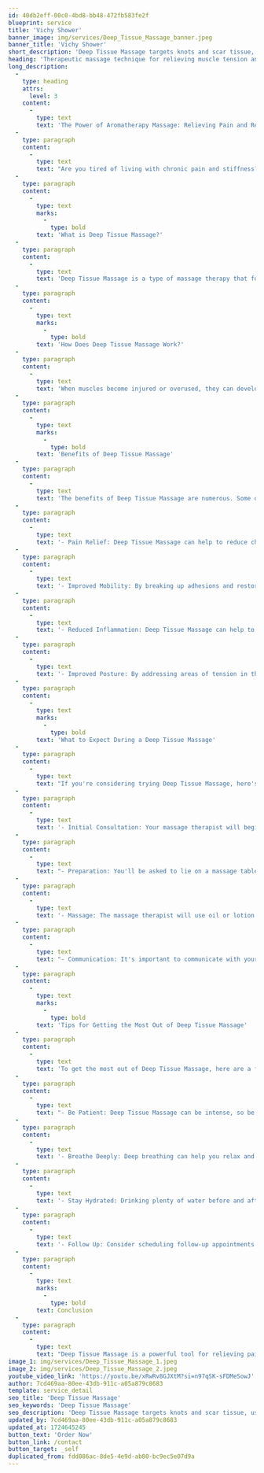 ```yaml
---
id: 40db2eff-00c0-4bd8-bb48-472fb583fe2f
blueprint: service
title: 'Vichy Shower'
banner_image: img/services/Deep_Tissue_Massage_banner.jpeg
banner_title: 'Vichy Shower'
short_description: 'Deep Tissue Massage targets knots and scar tissue, using slow strokes and deep pressure to ease pain, stiffness, and inflammation in muscles and connective tissue.'
heading: 'Therapeutic massage technique for relieving muscle tension and chronic pain.'
long_description:
  -
    type: heading
    attrs:
      level: 3
    content:
      -
        type: text
        text: 'The Power of Aromatherapy Massage: Relieving Pain and Restoring Balance'
  -
    type: paragraph
    content:
      -
        type: text
        text: "Are you tired of living with chronic pain and stiffness? Do you struggle to find relief from sore muscles and joints? Deep Tissue Massage may be the solution you've been searching for. This therapeutic technique targets the deeper layers of muscle and connective tissue, helping to break up knots and scar tissue that can cause pain and limit mobility."
  -
    type: paragraph
    content:
      -
        type: text
        marks:
          -
            type: bold
        text: 'What is Deep Tissue Massage?'
  -
    type: paragraph
    content:
      -
        type: text
        text: 'Deep Tissue Massage is a type of massage therapy that focuses on realigning deeper layers of muscles and connective tissue. It is designed to help relieve pain and stiffness in areas such as the neck, back, shoulders, and hips. Unlike other forms of massage, which may focus on relaxation and stress relief, Deep Tissue Massage is specifically tailored to address areas of tension and pain.'
  -
    type: paragraph
    content:
      -
        type: text
        marks:
          -
            type: bold
        text: 'How Does Deep Tissue Massage Work?'
  -
    type: paragraph
    content:
      -
        type: text
        text: 'When muscles become injured or overused, they can develop knots and scar tissue. These adhesions can cause pain, stiffness, and limited mobility. Deep Tissue Massage works by using slow, deliberate strokes and deep pressure to target these areas of tension. The massage therapist will use their fingers, knuckles, and elbows to apply pressure, helping to break up adhesions and restore normal muscle function.'
  -
    type: paragraph
    content:
      -
        type: text
        marks:
          -
            type: bold
        text: 'Benefits of Deep Tissue Massage'
  -
    type: paragraph
    content:
      -
        type: text
        text: 'The benefits of Deep Tissue Massage are numerous. Some of the most significant advantages include:'
  -
    type: paragraph
    content:
      -
        type: text
        text: '- Pain Relief: Deep Tissue Massage can help to reduce chronic pain and stiffness, making it an effective treatment for conditions such as arthritis, fibromyalgia, and lower back pain.'
  -
    type: paragraph
    content:
      -
        type: text
        text: '- Improved Mobility: By breaking up adhesions and restoring normal muscle function, Deep Tissue Massage can help to improve range of motion and reduce stiffness.'
  -
    type: paragraph
    content:
      -
        type: text
        text: '- Reduced Inflammation: Deep Tissue Massage can help to reduce inflammation, which can contribute to pain and discomfort.'
  -
    type: paragraph
    content:
      -
        type: text
        text: '- Improved Posture: By addressing areas of tension in the neck, back, and shoulders, Deep Tissue Massage can help to improve posture and reduce the risk of injury.'
  -
    type: paragraph
    content:
      -
        type: text
        marks:
          -
            type: bold
        text: 'What to Expect During a Deep Tissue Massage'
  -
    type: paragraph
    content:
      -
        type: text
        text: "If you're considering trying Deep Tissue Massage, here's what you can expect during a typical session:"
  -
    type: paragraph
    content:
      -
        type: text
        text: '- Initial Consultation: Your massage therapist will begin by asking you about your areas of pain and tension.'
  -
    type: paragraph
    content:
      -
        type: text
        text: "- Preparation: You'll be asked to lie on a massage table, either on your stomach or back, depending on the area being targeted."
  -
    type: paragraph
    content:
      -
        type: text
        text: '- Massage: The massage therapist will use oil or lotion to reduce friction, and will begin applying deep pressure to the targeted areas.'
  -
    type: paragraph
    content:
      -
        type: text
        text: "- Communication: It's important to communicate with your massage therapist during the session, letting them know if the pressure is too intense or if you're experiencing any discomfort."
  -
    type: paragraph
    content:
      -
        type: text
        marks:
          -
            type: bold
        text: 'Tips for Getting the Most Out of Deep Tissue Massage'
  -
    type: paragraph
    content:
      -
        type: text
        text: 'To get the most out of Deep Tissue Massage, here are a few tips to keep in mind:'
  -
    type: paragraph
    content:
      -
        type: text
        text: "- Be Patient: Deep Tissue Massage can be intense, so be patient and don't rush the process."
  -
    type: paragraph
    content:
      -
        type: text
        text: '- Breathe Deeply: Deep breathing can help you relax and get the most out of the massage.'
  -
    type: paragraph
    content:
      -
        type: text
        text: '- Stay Hydrated: Drinking plenty of water before and after the massage can help to flush out toxins and reduce muscle soreness.'
  -
    type: paragraph
    content:
      -
        type: text
        text: '- Follow Up: Consider scheduling follow-up appointments to maintain the benefits of Deep Tissue Massage.'
  -
    type: paragraph
    content:
      -
        type: text
        marks:
          -
            type: bold
        text: Conclusion
  -
    type: paragraph
    content:
      -
        type: text
        text: "Deep Tissue Massage is a powerful tool for relieving pain and restoring balance to the body. By targeting areas of tension and adhesions, this therapeutic technique can help to improve mobility, reduce inflammation, and promote overall well-being. Whether you're struggling with chronic pain or simply looking to maintain optimal health, Deep Tissue Massage is definitely worth considering. So why wait? Book your appointment today and start experiencing the benefits of Deep Tissue Massage for yourself."
image_1: img/services/Deep_Tissue_Massage_1.jpeg
image_2: img/services/Deep_Tissue_Massage_2.jpeg
youtube_video_link: 'https://youtu.be/xRwRv8GJXtM?si=n97qSK-sFDMeSowJ'
author: 7cd469aa-80ee-43db-911c-a05a879c8683
template: service_detail
seo_title: 'Deep Tissue Massage'
seo_keywords: 'Deep Tissue Massage'
seo_description: 'Deep Tissue Massage targets knots and scar tissue, using slow strokes and deep pressure to ease pain, stiffness, and inflammation in muscles and connective tissue.'
updated_by: 7cd469aa-80ee-43db-911c-a05a879c8683
updated_at: 1724645245
button_text: 'Order Now'
button_link: /contact
button_target: _self
duplicated_from: fdd086ac-8de5-4e9d-ab80-bc9ec5e07d9a
---
```


